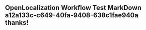 <properties
ms.topic="hero-topic"
ms.test1="hero-topic"
ms.test2="test"/>

## OpenLocalization Workflow Test MarkDown a12a133c-c649-40fa-9408-638c1fae940a thanks!
